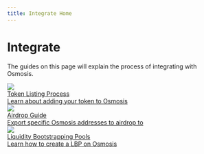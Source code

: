 ```yaml
---
title: Integrate Home
---
```


# Integrate

The guides on this page will explain the process of integrating with Osmosis.


<div class="cards twoColumn">
  <a href="token-listings.html" class="card">
    <img src="/img/coin.svg" class="filter-icon"/>
    <div class="title">
     Token Listing Process
    </div>
    <div class="text">
      Learn about adding your token to Osmosis
    </div>
  </a>
  <a href="airdrops.html" class="card">
    <img src="/img/parachute.svg" class="filter-icon"/>
    <div class="title">
     Airdrop Guide
    </div>
    <div class="text">
      Export specific Osmosis addresses to airdrop to
    </div>
  </a>
  <a href="lbp.html" class="card">
    <img src="/img/pool.svg" class="filter-icon"/>
    <div class="title">
     Liquidity Bootstrapping Pools
    </div>
    <div class="text">
      Learn how to create a LBP on Osmosis
    </div>
  </a>

</div>

